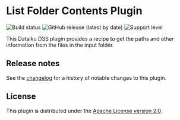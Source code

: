 # List Folder Contents Plugin

![Build status](https://github.com/dataiku/dss-plugin-folder-to-dataset/actions/workflows/auto-make.yml/badge.svg) ![GitHub release (latest by date)](https://img.shields.io/github/v/release/dataiku/dss-plugin-folder-to-dataset?logo=github) ![Support level](https://img.shields.io/badge/support-Unsupported-orange)

This Dataiku DSS plugin provides a recipe to get the paths and other information from the files in the input folder.

## Release notes

See the [changelog](CHANGELOG.md) for a history of notable changes to this plugin.

## License

This plugin is distributed under the [Apache License version 2.0](LICENSE).